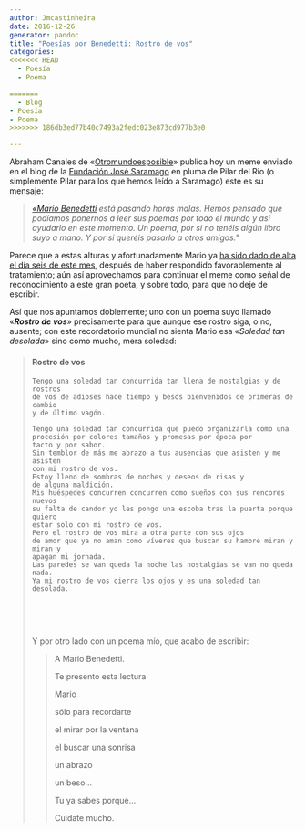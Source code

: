 ```yaml
---
author: Jmcastinheira
date: 2016-12-26
generator: pandoc
title: "Poesías por Benedetti: Rostro de vos"
categories:
<<<<<<< HEAD
  - Poesía
  - Poema

=======
  - Blog
- Poesía
- Poema
>>>>>>> 186db3ed77b40c7493a2fedc023e873cd977b3e0

---
```




Abraham Canales de
«[Otromundoesposible](http://www.otromundoesposible.com/?p=3161)»
publica hoy un meme enviado en el blog de la [Fundación José
Saramago](http://blog.josesaramago.org/indexesp.php) en pluma de Pilar
del Rio (o simplemente Pilar para los que hemos leído a Saramago) este
es su mensaje:

> [*«Mario Benedetti*](http://es.wikipedia.org/wiki/Mario_Benedetti)
> *está pasando horas malas. Hemos pensado que podíamos ponernos a leer
> sus poemas por todo el mundo y así ayudarlo en este momento. Un poema,
> por si no tenéis algún libro suyo a mano. Y por si queréis pasarlo a
> otros amigos."*

Parece que a estas alturas y afortunadamente Mario ya [ha sido dado de
alta el día seis de este
mes](http://blog.josesaramago.org/especiales/benedetti/), después de
haber respondido favorablemente al tratamiento; aún así aprovechamos
para continuar el meme como señal de reconocimiento a este gran poeta, y
sobre todo, para que no deje de escribir.

Así que nos apuntamos doblemente; uno con un poema suyo llamado
«***Rostro de vos***» precisamente para que aunque ese rostro siga, o
no, ausente; con este recordatorio mundial no sienta Mario esa «*Soledad
tan desolada*» sino como mucho, mera soledad:

> #### Rostro de vos
>
>     Tengo una soledad tan concurrida tan llena de nostalgias y de rostros
>     de vos de adioses hace tiempo y besos bienvenidos de primeras de cambio
>     y de último vagón.
>
>     Tengo una soledad tan concurrida que puedo organizarla como una
>     procesión por colores tamaños y promesas por época por
>     tacto y por sabor.
>     Sin temblor de más me abrazo a tus ausencias que asisten y me asisten
>     con mi rostro de vos.
>     Estoy lleno de sombras de noches y deseos de risas y
>     de alguna maldición.
>     Mis huéspedes concurren concurren como sueños con sus rencores nuevos
>     su falta de candor yo les pongo una escoba tras la puerta porque quiero
>     estar solo con mi rostro de vos.
>     Pero el rostro de vos mira a otra parte con sus ojos
>     de amor que ya no aman como víveres que buscan su hambre miran y miran y
>     apagan mi jornada.
>     Las paredes se van queda la noche las nostalgias se van no queda
>     nada.
>     Ya mi rostro de vos cierra los ojos y es una soledad tan desolada.
>
>  
>
>  
>
> Y por otro lado con un poema mío, que acabo de escribir:
>
> > A Mario Benedetti.
> >
> > Te presento esta lectura
> >
> > Mario
> >
> > sólo para recordarte
> >
> > el mirar por la ventana
> >
> > el buscar una sonrisa
> >
> > un abrazo
> >
> > un beso...
> >
> > Tu ya sabes porqué...
> >
> > Cuidate mucho.
